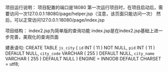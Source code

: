 ﻿项目运行说明：
	项目配置的端口是18080
	第一次运行项目时，在项目启动后，需要访问一次127.0.0.1:18080/page/helper.jsp（注意，该页面只能访问一次）
	然后，可以正常访问127.0.0.1:18080/page/index.jsp


	
项目结构：
	index2.jsp为简单版的查询功能
	index.jsp是在index2.jsp基础上进一步完善，美观化的查询页面



建表语句:
	CREATE TABLE `js_city` (
	`id` INT ( 11 ) NOT NULL,
	`pid` INT ( 11 ) DEFAULT NULL,
	`city_code` VARCHAR ( 255 ) DEFAULT NULL,
	`city_name` VARCHAR ( 255 ) DEFAULT NULL 
	) ENGINE = INNODB DEFAULT CHARSET = utf8;



